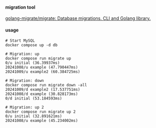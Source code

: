 #### migration tool

[golang-migrate/migrate: Database migrations. CLI and Golang library.](https://github.com/golang-migrate/migrate?tab=readme-ov-file)

#### usage

```
# Start MySQL
docker compose up -d db
```

```
# Migration: up
docker compose run migrate up
0/u initial (36.39937ms)
20241008/u example (47.790447ms)
20241009/u example2 (60.384725ms)
```


```
# Migration: down
docker compose run migrate down -all
20241009/d example2 (17.537751ms)
20241008/d example (30.828173ms)
0/d initial (53.184593ms)
```

```
# Migration: up 2
docker compose run migrate up 2
0/u initial (32.891621ms)
20241008/u example (45.234002ms)
```
